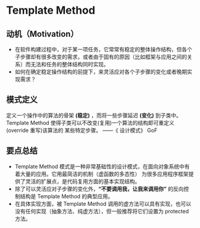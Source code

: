 # Template Method

## 动机（Motivation）

- 在软件构建过程中，对于某一项任务，它常常有稳定的整体操作结构，但各个子步骤却有很多改变的需求，或者由于固有的原因（比如框架与应用之间的关系）而无法和任务的整体结构同时实现。
- 如何在确定稳定操作结构的前提下，来灵活应对各个子步骤的变化或者晚期实现需求？

## 模式定义

定义一个操作中的算法的骨架 **(稳定)** ，而将一些步骤延迟 **(变化)** 到子类中。
Template Method 使得子类可以不改变(复用)一个算法的结构即可重定义(override 重写)该算法的
某些特定步骤。
——《 设计模式》 GoF

## 要点总结

- Template Method 模式是一种非常基础性的设计模式，在面向对象系统中有着大量的应用。它用最简洁的机制（虚函数的多态性）
  为很多应用程序框架提供了灵活的扩展点，是代码复用方面的基本实现结构。
- 除了可以灵活应对子步骤的变化外，**“不要调用我，让我来调用你”** 的反向控制结构是 Template Method 的典型应用。
- 在具体实现方面，被 Template Method 调用的虚方法可以具有实现，也可以没有任何实现（抽象方法、纯虚方法），但一般推荐将它们设置为 protected 方法。
